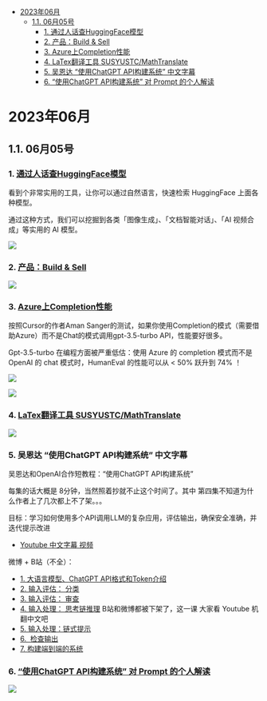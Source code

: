 - [2023年06月](#2023年06月)
  - [1.1. 06月05号](#11-06月05号)
    - [1. 通过人话查HuggingFace模型](#1-通过人话查huggingface模型)
    - [2. 产品：Build \& Sell](#2-产品build--sell)
    - [3. Azure上Completion性能](#3-azure上completion性能)
    - [4. LaTex翻译工具 SUSYUSTC/MathTranslate](#4-latex翻译工具-susyustcmathtranslate)
    - [5. 吴恩达 “使用ChatGPT API构建系统” 中文字幕](#5-吴恩达-使用chatgpt-api构建系统-中文字幕)
    - [6. “使用ChatGPT API构建系统” 对 Prompt 的个人解读](#6-使用chatgpt-api构建系统-对-prompt-的个人解读)

# 2023年06月

## 1.1. 06月05号

### 1. [通过人话查HuggingFace模型](https://weibo.com/5722964389/N2XXqnYhj)

看到个非常实用的工具，让你可以通过自然语言，快速检索 HuggingFace 上面各种模型。

通过这种方式，我们可以挖掘到各类「图像生成」、「文档智能对话」、「AI 视频合成」等实用的 AI 模型。

![](../../images/20230605121249.png)

### 2. [产品：Build & Sell]()

![](../../images/20230605121810.png)

### 3. [Azure上Completion性能](https://weibo.com/1402400261/N3sQOw7eE)

按照Cursor的作者Aman Sanger的测试，如果你使用Completion的模式（需要借助Azure）而不是Chat的模式调用gpt-3.5-turbo API，性能要好很多。

Gpt-3.5-turbo 在编程方面被严重低估：使用 Azure 的 completion 模式而不是 OpenAI 的 chat 模式时，HumanEval 的性能可以从 < 50% 跃升到 74% ！

![](./../../images/20230605121908.png)

![](../../images/20230605122455.png)

### 4. [LaTex翻译工具 SUSYUSTC/MathTranslate](https://weibo.com/1727858283/N2PX5uluz)

![](./../../images/20230605122148.png)

### 5. 吴恩达 “使用ChatGPT API构建系统” 中文字幕

吴恩达和OpenAI合作短教程：“使用ChatGPT API构建系统”

每集的话大概是 8分钟，当然照着抄就不止这个时间了。其中 第四集不知道为什么作者上了几次都上不了架。。。

目标：学习如何使用多个API调用LLM的复杂应用，评估输出，确保安全准确，并迭代提示改进

+ [Youtube 中文字幕 视频](www.youtube.com/watch?v=1SZOGp1D17E&list=PLiuLMb-dLdWKjX8ib9PhlCIx1jKMNxMpy)

微博 + B站（不全）：

+ [1. 大语言模型、ChatGPT API格式和Token介绍](https://weibo.com/1727858283/N3hq1wTMo)
+ [2. 输入评估： 分类](https://weibo.com/1727858283/4907829981088535)
+ [3. 输入评估： 审查](https://weibo.com/1727858283/N3k55yYKo)
+ [4. 输入处理： 思考链推理](https://weibo.com/1727858283/N3mfNCNuV) B站和微博都被下架了，这一课 大家看 Youtube 机翻中文吧
+ [5. 输入处理：链式提示](https://weibo.com/1727858283/N3q8Ls3BK)
+ [6.  检查输出](https://weibo.com/1727858283/N3vZHrQTd)
+ [7. 构建端到端的系统](https://weibo.com/1727858283/N3wyTFnWT)

### 6. [“使用ChatGPT API构建系统” 对 Prompt 的个人解读](https://www.zhihu.com/question/593938418)

![](./../../images/20230605122751.jpg)